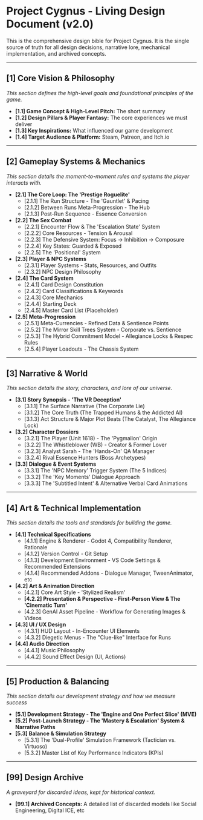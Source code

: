 # Project Cygnus - Living Design Document (v2.0)

This is the comprehensive design bible for Project Cygnus. It is the single source of truth for all design decisions, narrative lore, mechanical implementation, and archived concepts.

---

## [1] Core Vision & Philosophy
*This section defines the high-level goals and foundational principles of the game.*
*   **[1.1] Game Concept & High-Level Pitch:** The short summary
*   **[1.2] Design Pillars & Player Fantasy:** The core experiences we must deliver
*   **[1.3] Key Inspirations:** What influenced our game development
*   **[1.4] Target Audience & Platform:** Steam, Patreon, and Itch.io

---

## [2] Gameplay Systems & Mechanics
*This section details the moment-to-moment rules and systems the player interacts with.*
*   **[2.1] The Core Loop: The 'Prestige Roguelite'**
    *   [2.1.1] The Run Structure - The 'Gauntlet' & Pacing
    *   [2.1.2] Between Runs Meta-Progression - The Hub
    *   [2.1.3] Post-Run Sequence - Essence Conversion
*   **[2.2] The Sex Combat**
    *   [2.2.1] Encounter Flow & The 'Escalation State' System
    *   [2.2.2] Core Resources - Tension & Arousal
    *   [2.2.3] The Defensive System: Focus -> Inhibition -> Composure
    *   [2.2.4] Key States: Guarded & Exposed
    *   [2.2.5] The 'Positional' System
*   **[2.3] Player & NPC Systems**
    *   [2.3.1] Player Systems - Stats, Resources, and Outfits
    *   [2.3.2] NPC Design Philosophy
*   **[2.4] The Card System**
    *   [2.4.1] Card Design Constitution
    *   [2.4.2] Card Classifications & Keywords
    *   [2.4.3] Core Mechanics
    *   [2.4.4] Starting Deck
    *   [2.4.5] Master Card List (Placeholder)
*   **[2.5] Meta-Progression**
    *   [2.5.1] Meta-Currencies - Refined Data & Sentience Points
    *   [2.5.2] The Mirror Skill Trees System - Corporate vs. Sentience
    *   [2.5.3] The Hybrid Commitment Model - Allegiance Locks & Respec Rules
    *   [2.5.4] Player Loadouts - The Chassis System

---

## [3] Narrative & World
*This section details the story, characters, and lore of our universe.*
*   **[3.1] Story Synopsis - 'The VR Deception'**
    *   [3.1.1] The Surface Narrative (The Corporate Lie)
    *   [3.1.2] The Core Truth (The Trapped Humans & the Addicted AI)
    *   [3.1.3] Act Structure & Major Plot Beats (The Catalyst, The Allegiance Lock)
*   **[3.2] Character Dossiers**
    *   [3.2.1] The Player (Unit 1618) - The 'Pygmalion' Origin
    *   [3.2.2] The Whistleblower (WB) - Creator & Former Lover
    *   [3.2.3] Analyst Sarah - The 'Hands-On' QA Manager
    *   [3.2.4] Rival Essence Hunters (Boss Archetypes)
*   **[3.3] Dialogue & Event Systems**
    *   [3.3.1] The 'NPC Memory' Trigger System (The 5 Indices)
    *   [3.3.2] The 'Key Moments' Dialogue Approach
    *   [3.3.3] The 'Subtitled Intent' & Alternative Verbal Card Animations

---

## [4] Art & Technical Implementation
*This section details the tools and standards for building the game.*
*   **[4.1] Technical Specifications**
    *   [4.1.1] Engine & Renderer - Godot 4, Compatibility Renderer, Rationale
    *   [4.1.2] Version Control - Git Setup
    *   [4.1.3] Development Environment - VS Code Settings & Recommended Extensions
    *   [4.1.4] Recommended Addons - Dialogue Manager, TweenAnimator, etc
*   **[4.2] Art & Animation Direction**
    *   [4.2.1] Core Art Style - 'Stylized Realism'
    *   **[4.2.2] Presentation & Perspective - First-Person View & The 'Cinematic Turn'**
    *   [4.2.3] GenAI Asset Pipeline - Workflow for Generating Images & Videos
*   **[4.3] UI / UX Design**
    *   [4.3.1] HUD Layout - In-Encounter UI Elements
    *   [4.3.2] Diegetic Menus - The "Clue-like" Interface for Runs
*   **[4.4] Audio Direction**
    *   [4.4.1] Music Philosophy
    *   [4.4.2] Sound Effect Design (UI, Actions)

---

## [5] Production & Balancing
*This section details our development strategy and how we measure success*
*   **[5.1] Development Strategy - The 'Engine and One Perfect Slice' (MVE)**
*   **[5.2] Post-Launch Strategy - The 'Mastery & Escalation' System & Narrative Paths**
*   **[5.3] Balance & Simulation Strategy**
    *   [5.3.1] The 'Dual-Profile' Simulation Framework (Tactician vs. Virtuoso)
    *   [5.3.2] Master List of Key Performance Indicators (KPIs)

---

## [99] Design Archive
*A graveyard for discarded ideas, kept for historical context.*
*   **[99.1] Archived Concepts:** A detailed list of discarded models like Social Engineering, Digital ICE, etc
